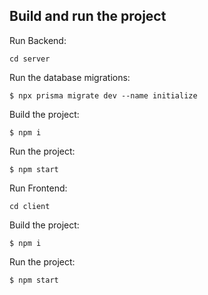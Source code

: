 ## Build and run the project
Run Backend:
```
cd server
```
Run the database migrations:

```
$ npx prisma migrate dev --name initialize
```
Build the project:

```
$ npm i
```
Run the project:

```
$ npm start
```
Run Frontend:
```
cd client
```
Build the project:

```
$ npm i
```
Run the project:

```
$ npm start